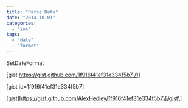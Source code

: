```yaml
---
title: "Parse Date"
date: "2014-10-01"
categories: 
  - "ios"
tags: 
  - "date"
  - "format"
---
```


SetDateFormat

\[gist https://gist.github.com/1f916f41ef31e334f5b7 /\]

<!--

//Parsing a date in the following format '//2014-07-13T20:35:47.000Z'
//Use the DateFormat of @"yyyy-MM-dd'T'HH:mm:ss.zzz'Z'"
 
- (NSString \*)formattedDate {
    NSDateFormatter \*dateFormatter = \[\[NSDateFormatter alloc\] init\];
    \[dateFormatter setDateFormat:@"yyyy-MM-dd'T'HH:mm:ss.zzz'Z'"\]; //2014-07-13T20:35:47.000Z
    NSDate \*tempDate = \[dateFormatter dateFromString:self.date\];
    \[dateFormatter setDateFormat:@"EE MMM, dd"\];
    return \[dateFormatter stringFromDate:tempDate\];
}

\-->

\[gist id=1f916f41ef31e334f5b7\]

\[gist\]https://gist.github.com/AlexHedley/1f916f41ef31e334f5b7\[/gist\]
